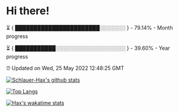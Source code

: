 # Hi there!

⏳ { ███████████████████████░░░░░░░ } - 79.14% - Month progress

⏳ { ███████████░░░░░░░░░░░░░░░░░░░ } - 39.60% - Year progress

⏰ Updated on Wed, 25 May 2022 12:48:25 GMT


[![Schlauer-Hax's github stats](https://github-readme-stats.vercel.app/api?username=Schlauer-Hax&show_icons=true&theme=dark&count_private=true)](https://github.com/Schlauer-Hax)


[![Top Langs](https://github-readme-stats.vercel.app/api/top-langs/?username=Schlauer-Hax&layout=compact&theme=dark)](https://github.com/Schlauer-Hax?tab=repositories)


[![Hax's wakatime stats](https://github-readme-stats.vercel.app/api/wakatime?username=Hax&theme=dark)](https://wakatime.com/@Hax)

